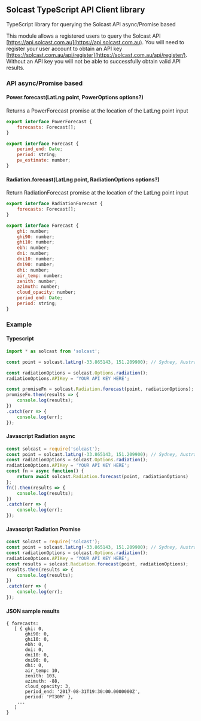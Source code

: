 ## Solcast TypeScript API Client library

TypeScript library for querying the Solcast API async/Promise based

This module allows a registered users to query the Solcast API [https://api.solcast.com.au](https://api.solcast.com.au).  You will need to register your user account to obtain an API key [https://solcast.com.au/api/register](https://solcast.com.au/api/register/).  Without an API key you will not be able to successfully obtain valid API results.


### API async/Promise based
#### Power.forecast(LatLng point, PowerOptions options?)
Returns a PowerForecast promise at the location of the LatLng point input

``` javascript
export interface PowerForecast {
    forecasts: Forecast[];
}

export interface Forecast {
    period_end: Date;
    period: string;
    pv_estimate: number;
}
```

#### Radiation.forecast(LatLng point, RadiationOptions options?)
Return RadiationForecast promise at the location of the LatLng point input

``` javascript
export interface RadiationForecast {
    forecasts: Forecast[];
}

export interface Forecast {
    ghi: number;
    ghi90: number;
    ghi10: number;
    ebh: number;
    dni: number;
    dni10: number;
    dni90: number;
    dhi: number;
    air_temp: number;
    zenith: number;
    azimuth: number;
    cloud_opacity: number;
    period_end: Date;
    period: string;
}
```

### Example

#### Typescript
``` javascript
import * as solcast from 'solcast';

const point = solcast.latLng(-33.865143, 151.209900); // Sydney, Australia

const radiationOptions = solcast.Options.radiation();
radiationOptions.APIKey = 'YOUR API KEY HERE';

const promiseFn = solcast.Radiation.forecast(point, radiationOptions);
promiseFn.then(results => {
	console.log(results);
})
.catch(err => {
	console.log(err);
});

```

#### Javascript Radiation async
``` javascript
const solcast = require('solcast');
const point = solcast.latLng(-33.865143, 151.209900); // Sydney, Australia
const radiationOptions = solcast.Options.radiation();
radiationOptions.APIKey = 'YOUR API KEY HERE';
const fn = async function() {
	return await solcast.Radiation.forecast(point, radiationOptions)
};
fn().then(results => {
	console.log(results);
})
.catch(err => {
	console.log(err);
});
```

#### Javascript Radiation Promise
``` javascript
const solcast = require('solcast');
const point = solcast.latLng(-33.865143, 151.209900); // Sydney, Australia
const radiationOptions = solcast.Options.radiation();
radiationOptions.APIKey = 'YOUR API KEY HERE';
const results = solcast.Radiation.forecast(point, radiationOptions);
results.then(results => {
    console.log(results);
})
.catch(err => {
    console.log(err);
});
```

#### JSON sample results
```
{ forecasts: 
   [ { ghi: 0,
       ghi90: 0,
       ghi10: 0,
       ebh: 0,
       dni: 0,
       dni10: 0,
       dni90: 0,
       dhi: 0,
       air_temp: 10,
       zenith: 103,
       azimuth: -88,
       cloud_opacity: 3,
       period_end: '2017-08-31T19:30:00.0000000Z',
       period: 'PT30M' },
    ...
   ]
}
```
